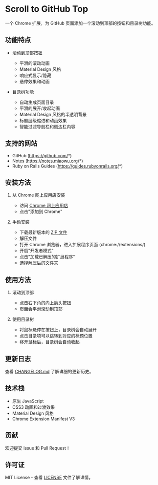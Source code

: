 # Scroll to GitHub Top

一个 Chrome 扩展，为 GitHub 页面添加一个滚动到顶部的按钮和目录树功能。

## 功能特点

- 滚动到顶部按钮
  - 平滑的滚动动画
  - Material Design 风格
  - 响应式显示/隐藏
  - 悬停效果和动画

- 目录树功能
  - 自动生成页面目录
  - 平滑的展开/收起动画
  - Material Design 风格的半透明背景
  - 标题层级缩进和动画效果
  - 智能过滤导航栏和侧边栏内容

## 支持的网站

- GitHub (https://github.com/*)
- Notes (https://notes.miaowu.org/*)
- Ruby on Rails Guides (https://guides.rubyonrails.org/*)

## 安装方法

1. 从 Chrome 网上应用店安装
   - 访问 [Chrome 网上应用店](https://chrome.google.com/webstore/detail/scroll-to-github-top/...)
   - 点击"添加到 Chrome"

2. 手动安装
   - 下载最新版本的 [ZIP 文件](https://github.com/oiahoon/scroll-to-github-top/releases)
   - 解压文件
   - 打开 Chrome 浏览器，进入扩展程序页面 (chrome://extensions/)
   - 开启"开发者模式"
   - 点击"加载已解压的扩展程序"
   - 选择解压后的文件夹

## 使用方法

1. 滚动到顶部
   - 点击右下角的向上箭头按钮
   - 页面会平滑滚动到顶部

2. 使用目录树
   - 将鼠标悬停在按钮上，目录树会自动展开
   - 点击目录项可以跳转到对应的标题位置
   - 移开鼠标后，目录树会自动收起

## 更新日志

查看 [CHANGELOG.md](CHANGELOG.md) 了解详细的更新历史。

## 技术栈

- 原生 JavaScript
- CSS3 动画和过渡效果
- Material Design 风格
- Chrome Extension Manifest V3

## 贡献

欢迎提交 Issue 和 Pull Request！

## 许可证

MIT License - 查看 [LICENSE](LICENSE) 文件了解详情。
